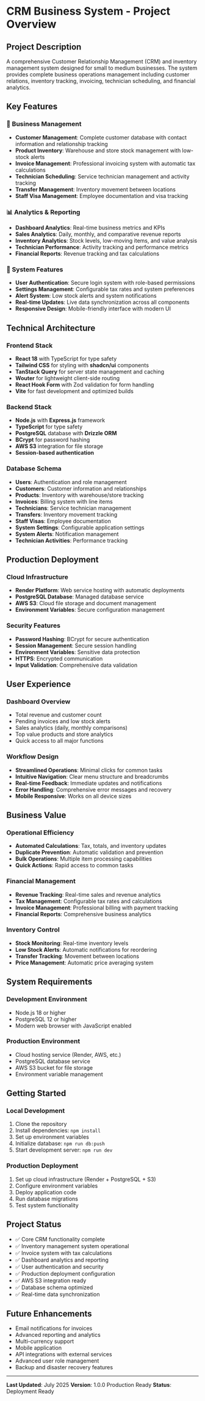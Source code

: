 # CRM Business System - Project Overview

## Project Description
A comprehensive Customer Relationship Management (CRM) and inventory management system designed for small to medium businesses. The system provides complete business operations management including customer relations, inventory tracking, invoicing, technician scheduling, and financial analytics.

## Key Features

### 🏢 Business Management
- **Customer Management**: Complete customer database with contact information and relationship tracking
- **Product Inventory**: Warehouse and store stock management with low-stock alerts
- **Invoice Management**: Professional invoicing system with automatic tax calculations
- **Technician Scheduling**: Service technician management and activity tracking
- **Transfer Management**: Inventory movement between locations
- **Staff Visa Management**: Employee documentation and visa tracking

### 📊 Analytics & Reporting
- **Dashboard Analytics**: Real-time business metrics and KPIs
- **Sales Analytics**: Daily, monthly, and comparative revenue reports
- **Inventory Analytics**: Stock levels, low-moving items, and value analysis
- **Technician Performance**: Activity tracking and performance metrics
- **Financial Reports**: Revenue tracking and tax calculations

### 🔧 System Features
- **User Authentication**: Secure login system with role-based permissions
- **Settings Management**: Configurable tax rates and system preferences
- **Alert System**: Low stock alerts and system notifications
- **Real-time Updates**: Live data synchronization across all components
- **Responsive Design**: Mobile-friendly interface with modern UI

## Technical Architecture

### Frontend Stack
- **React 18** with TypeScript for type safety
- **Tailwind CSS** for styling with **shadcn/ui** components
- **TanStack Query** for server state management and caching
- **Wouter** for lightweight client-side routing
- **React Hook Form** with Zod validation for form handling
- **Vite** for fast development and optimized builds

### Backend Stack
- **Node.js** with **Express.js** framework
- **TypeScript** for type safety
- **PostgreSQL** database with **Drizzle ORM**
- **BCrypt** for password hashing
- **AWS S3** integration for file storage
- **Session-based authentication**

### Database Schema
- **Users**: Authentication and role management
- **Customers**: Customer information and relationships
- **Products**: Inventory with warehouse/store tracking
- **Invoices**: Billing system with line items
- **Technicians**: Service technician management
- **Transfers**: Inventory movement tracking
- **Staff Visas**: Employee documentation
- **System Settings**: Configurable application settings
- **System Alerts**: Notification management
- **Technician Activities**: Performance tracking

## Production Deployment

### Cloud Infrastructure
- **Render Platform**: Web service hosting with automatic deployments
- **PostgreSQL Database**: Managed database service
- **AWS S3**: Cloud file storage and document management
- **Environment Variables**: Secure configuration management

### Security Features
- **Password Hashing**: BCrypt for secure authentication
- **Session Management**: Secure session handling
- **Environment Variables**: Sensitive data protection
- **HTTPS**: Encrypted communication
- **Input Validation**: Comprehensive data validation

## User Experience

### Dashboard Overview
- Total revenue and customer count
- Pending invoices and low stock alerts
- Sales analytics (daily, monthly comparisons)
- Top value products and store analytics
- Quick access to all major functions

### Workflow Design
- **Streamlined Operations**: Minimal clicks for common tasks
- **Intuitive Navigation**: Clear menu structure and breadcrumbs
- **Real-time Feedback**: Immediate updates and notifications
- **Error Handling**: Comprehensive error messages and recovery
- **Mobile Responsive**: Works on all device sizes

## Business Value

### Operational Efficiency
- **Automated Calculations**: Tax, totals, and inventory updates
- **Duplicate Prevention**: Automatic validation and prevention
- **Bulk Operations**: Multiple item processing capabilities
- **Quick Actions**: Rapid access to common tasks

### Financial Management
- **Revenue Tracking**: Real-time sales and revenue analytics
- **Tax Management**: Configurable tax rates and calculations
- **Invoice Management**: Professional billing with payment tracking
- **Financial Reports**: Comprehensive business analytics

### Inventory Control
- **Stock Monitoring**: Real-time inventory levels
- **Low Stock Alerts**: Automatic notifications for reordering
- **Transfer Tracking**: Movement between locations
- **Price Management**: Automatic price averaging system

## System Requirements

### Development Environment
- Node.js 18 or higher
- PostgreSQL 12 or higher
- Modern web browser with JavaScript enabled

### Production Environment
- Cloud hosting service (Render, AWS, etc.)
- PostgreSQL database service
- AWS S3 bucket for file storage
- Environment variable management

## Getting Started

### Local Development
1. Clone the repository
2. Install dependencies: `npm install`
3. Set up environment variables
4. Initialize database: `npm run db:push`
5. Start development server: `npm run dev`

### Production Deployment
1. Set up cloud infrastructure (Render + PostgreSQL + S3)
2. Configure environment variables
3. Deploy application code
4. Run database migrations
5. Test system functionality

## Project Status
- ✅ Core CRM functionality complete
- ✅ Inventory management system operational
- ✅ Invoice system with tax calculations
- ✅ Dashboard analytics and reporting
- ✅ User authentication and security
- ✅ Production deployment configuration
- ✅ AWS S3 integration ready
- ✅ Database schema optimized
- ✅ Real-time data synchronization

## Future Enhancements
- Email notifications for invoices
- Advanced reporting and analytics
- Multi-currency support
- Mobile application
- API integrations with external services
- Advanced user role management
- Backup and disaster recovery features

---

**Last Updated**: July 2025
**Version**: 1.0.0 Production Ready
**Status**: Deployment Ready